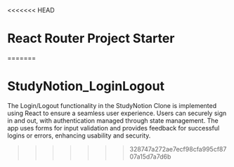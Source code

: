 <<<<<<< HEAD
# React Router Project Starter
=======
# StudyNotion_LoginLogout
The Login/Logout functionality in the StudyNotion Clone is implemented using React to ensure a seamless user experience. Users can securely sign in and out, with authentication managed through state management. The app uses forms for input validation and provides feedback for successful logins or errors, enhancing usability and security.
>>>>>>> 328747a272ae7ecf98cfa995cf8707a15d7a7d6b
